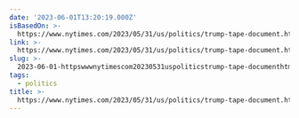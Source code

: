 ```yaml
---
date: '2023-06-01T13:20:19.000Z'
isBasedOn: >-
  https://www.nytimes.com/2023/05/31/us/politics/trump-tape-document.html?smid=nytcore-ios-share&referringSource=articleShare
link: >-
  https://www.nytimes.com/2023/05/31/us/politics/trump-tape-document.html?smid=nytcore-ios-share&referringSource=articleShare
slug: >-
  2023-06-01-httpswwwnytimescom20230531uspoliticstrump-tape-documenthtmlsmidnytcore-ios-shareandreferringsourcearticleshare
tags:
  - politics
title: >-
  https://www.nytimes.com/2023/05/31/us/politics/trump-tape-document.html?smid=nytcore-ios-share&referringSource=articleShare
---
```


